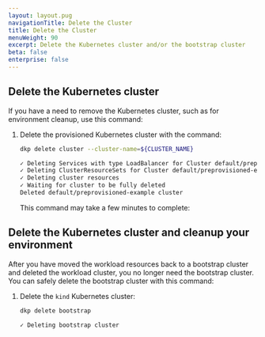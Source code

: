 ```yaml
---
layout: layout.pug
navigationTitle: Delete the Cluster
title: Delete the Cluster
menuWeight: 90
excerpt: Delete the Kubernetes cluster and/or the bootstrap cluster
beta: false
enterprise: false
---
```


## Delete the Kubernetes cluster

If you have a need to remove the Kubernetes cluster, such as for environment cleanup, use this command:

1.  Delete the provisioned Kubernetes cluster with the command:

    ```bash
    dkp delete cluster --cluster-name=${CLUSTER_NAME}
    ```
	```sh
	✓ Deleting Services with type LoadBalancer for Cluster default/preprovisioned-example
	✓ Deleting ClusterResourceSets for Cluster default/preprovisioned-example
	✓ Deleting cluster resources
	✓ Waiting for cluster to be fully deleted
	Deleted default/preprovisioned-example cluster
	```

    This command may take a few minutes to complete:

## Delete the Kubernetes cluster and cleanup your environment

After you have moved the workload resources back to a bootstrap cluster and deleted the workload cluster, you no longer need the bootstrap cluster. You can safely delete the bootstrap cluster with this command:

1.  Delete the `kind` Kubernetes cluster:

    ```bash
    dkp delete bootstrap
    ```
	
	```sh
	✓ Deleting bootstrap cluster
	```
	
